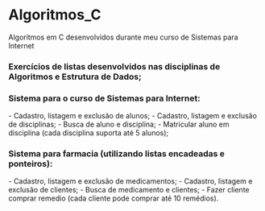 # Algoritmos_C
Algoritmos em C desenvolvidos durante meu curso de Sistemas para Internet


<h3>Exercícios de listas desenvolvidos nas disciplinas de Algoritmos e Estrutura de Dados; </h3>

<h3> Sistema para o curso de Sistemas para Internet:</h3>
- Cadastro, listagem e exclusão de alunos;
- Cadastro, listagem e exclusão de disciplinas;
- Busca de aluno e disciplina;
- Matricular aluno em disciplina (cada disciplina suporta até 5 alunos);


<h3> Sistema para farmacia (utilizando listas encadeadas e ponteiros): </h3>
- Cadastro, listagem e exclusão de medicamentos;
- Cadastro, listagem e exclusão de clientes;
- Busca de medicamento e clientes;
- Fazer cliente comprar remedio (cada cliente pode comprar até 10 remédios).


 
